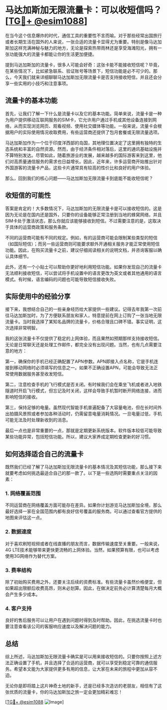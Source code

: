 # 马达加斯加无限流量卡：可以收短信吗？[[TG💪+ @esim1088](https://t.me/s/esim1088)]

在当今这个信息爆炸的时代，通信工具的重要性不言而喻。对于那些经常出国旅行或者长期生活在国外的人来说，一张合适的流量卡显得尤为重要。特别是像马达加斯加这样充满神秘与魅力的地方，无论是探索热带雨林还是享受海滩阳光，拥有一张功能强大的流量卡都能让你的生活更加便捷。

提到马达加斯加的流量卡，很多人可能会好奇：这张卡能不能接收短信呢？毕竟，在某些情况下，比如紧急联系、验证账号等场景下，短信功能是必不可少的。那么，今天我们就来详细聊聊马达加斯加无限流量卡是否支持接收短信，并且还会分享一些实用的小技巧和注意事项。

## 流量卡的基本功能

首先，让我们了解一下什么是流量卡以及它的基本功能。简单来说，流量卡是一种为用户提供移动互联网服务的SIM卡，它允许用户通过手机或其他设备连接到网络，从而实现浏览网页、观看视频、使用社交媒体等功能。一般来说，流量卡会根据用户的实际使用情况收取费用，有些运营商还提供了包月套餐或无限流量选项。

马达加斯加作为一个位于印度洋西部的岛国，其地理位置决定了这里拥有独特的生态系统和丰富的自然资源。然而，由于经济条件相对落后，这里的通讯基础设施并不算特别发达。尽管如此，随着旅游业的发展，越来越多的国际游客来到这里，他们对高质量通信服务的需求也日益增长。因此，近年来，许多运营商开始推出针对外国游客的流量卡产品，这些卡片通常具有较高的性价比和良好的用户体验。

那么，回到我们的核心问题——马达加斯加无限流量卡到底能不能收短信呢？

## 收短信的可能性

答案是肯定的！大多数情况下，马达加斯加的无限流量卡是可以接收短信的。这是因为无论是在国内还是国外，只要你的设备能够正常注册到当地的蜂窝网络，并且SIM卡处于激活状态，那么你就应该能够接收到短信。不过需要注意的是，这取决于具体的运营商政策和服务条款。

不同的运营商可能有不同的规定。例如，有的运营商可能会限制某些类型的短信（如国际短信）；而另一些运营商则可能要求额外开通相关服务才能正常使用短信功能。因此，在购买流量卡之前，建议仔细阅读相关的说明文档，并咨询客服以确认具体细节。

此外，还有一个小贴士可以帮助你更好地利用短信功能。如果你发现自己的流量卡无法顺利接收短信，可以尝试将手机设置中的语言更改为英文或者其他通用的语言模式。有时候，语言编码的问题也可能导致短信接收失败。

## 实际使用中的经验分享

接下来，我想结合自己的一些亲身经历给大家提供一些建议。记得去年我第一次前往马达加斯加时，为了方便联系朋友和家人，特意提前在网上订购了一张当地无限流量卡。当时我选择了某知名品牌的流量卡，价格合理且口碑不错。事实证明，这次选择非常明智。

我的这张流量卡不仅提供了稳定的上网体验，而且果然如预期那样支持接收短信。无论是日常聊天还是处理工作邮件，都完全没有出现问题。当然，也有几点需要注意的地方：

第一，确保你的手机已经正确配置了APN参数。APN即接入点名称，它是手机连接到移动网络时必须填写的信息之一。如果不正确设置APN，可能会导致无法正常使用数据服务甚至收发短信。

第二，注意检查手机的飞行模式是否关闭。有时候我们会在乘坐飞机或者进入地铁隧道时开启飞行模式，但忘记及时关闭，这样会导致手机暂时断开网络连接，进而影响短信的接收。

第三，保持足够的电量。虽然现代智能手机普遍配备了大容量电池，但在长时间外出拍摄风景照或者参加各种活动时，仍需留意电量消耗情况。一旦电量过低，手机可能无法及时处理新收到的消息。

最后一点也是非常重要的一点，那就是定期更新系统版本。软件版本较低可能导致某些功能异常，包括短信功能。所以，建议大家养成定期检查更新的好习惯。

## 如何选择适合自己的流量卡

既然我们已经了解了马达加斯加无限流量卡的基本情况及其短信功能，那么接下来就要考虑如何挑选最适合自己的那一款了。以下是一些选购时需要重点关注的因素：

### 1. 网络覆盖范围

不同运营商在网络覆盖方面可能存在差异。如果你计划游览马达加斯加全境，那么最好选择一家在全国范围内都有良好信号覆盖的服务商。可以通过查看官方提供的地图来评估这一点。

### 2. 数据速度

对于喜欢刷短视频或者在线直播的朋友而言，数据传输速度至关重要。一般来说，4G LTE技术能够带来更快更流畅的上网体验。当然，如果预算有限，也可以考虑使用3G网络作为替代方案。

### 3. 费率结构

除了初始购买费用之外，还要关注后续的资费标准。有些流量卡虽然价格便宜，但如果超出限额后收费高昂，则未必划算。因此，在做决定前务必计算清楚每月大概会产生多少成本。

### 4. 客户支持

良好的售后服务可以让用户在遇到问题时得到及时帮助。因此，在挑选流量卡时也要注意查看该公司的客服响应速度以及解决问题的能力。

## 总结

综上所述，马达加斯加无限流量卡确实是可以用来接收短信的。只要你按照上述方法正确设置了手机，并且选择了合适的运营商，就可以享受到稳定可靠的通信服务。希望本文能为大家提供更多有用的信息，让大家在未来的旅程中更加从容不迫。

无论你是即将踏上这片神奇土地的新手，还是已经多次造访的老朋友，相信有了这张优质的流量卡，你的马达加斯加之旅一定会更加精彩难忘！

[[TG💪+ @esim1088](https://t.me/s/esim1088) ![Image](https://i.postimg.cc/4NQfJmqS/Snipaste-2025-05-13-00-14-12.png)]